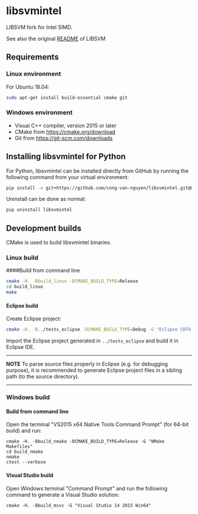 # libsvmintel
LIBSVM fork for Intel SIMD.

See also the original [README](README) of LIBSVM

## Requirements
### Linux environment
For Ubuntu 18.04:
```bash
sudo apt-get install build-essential cmake git
```

### Windows environment

* Visual C++ compiler, version 2015 or later
* CMake from https://cmake.org/download
* Git from https://git-scm.com/downloads


## Installing libsvmintel for Python

For Python, libsvmintel can be installed directly from GitHub by running the following command from your virtual environment:
```bash
pip install -e git+https://github.com/cong-van-nguyen/libsvmintel.git@master#egg=libsvmintel
```

Uninstall can be done as normal:
```bash
pip uninstall libsvmintel
```

## Development builds

CMake is used to build libsvmintel binaries.

### Linux build
####Build from command line
```bash
cmake -H. -Bbuild_linux -DCMAKE_BUILD_TYPE=Release
cd build_linux
make
```

#### Eclipse build
Create Eclipse project:
```bash
cmake -H. -B../tests_eclipse -DCMAKE_BUILD_TYPE=Debug -G "Eclipse CDT4 - Unix Makefiles"
```

Import the Eclipse project generated in `../tests_eclipse` and build it in Eclipse IDE.

---
**NOTE**
To parse source files properly in Eclipse (e.g. for debugging purpose), it is recommended to generate Eclipse project files in a sibling path (to the source directory).

---

### Windows build
#### Build from command line
Open the terminal "VS2015 x64 Native Tools Command Prompt" (for 64-bit build) and run:
```dos
cmake -H. -Bbuild_nmake -DCMAKE_BUILD_TYPE=Release -G "NMake Makefiles"
cd build_nmake
nmake
ctest --verbose
```

#### Visual Studio build
Open Windows terminal "Command Prompt" and run the following command to generate a Visual Studio solution:
```dos
cmake -H. -Bbuild_msvc -G "Visual Studio 14 2015 Win64"
```
